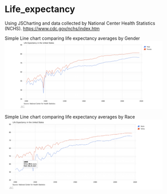 # Life_expectancy

Using JSCharting and data collected by National Center Health Statistics (NCHS). <https://www.cdc.gov/nchs/index.htm>

Simple Line chart comparing life expectancy averages by Gender
![Genders](by_gender.png)

Simple Line chart comparing life expectancy averages by Race
![Races](by_race.png)
